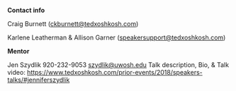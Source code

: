 **Contact info**

Craig Burnett (ckburnett@tedxoshkosh.com)

Karlene Leatherman & Allison Garner (speakersupport@tedxoshkosh.com)

**Mentor**

Jen Szydlik
920-232-9053
szydlik@uwosh.edu
Talk description, Bio, & Talk video: https://www.tedxoshkosh.com/prior-events/2018/speakers-talks/#jenniferszydlik